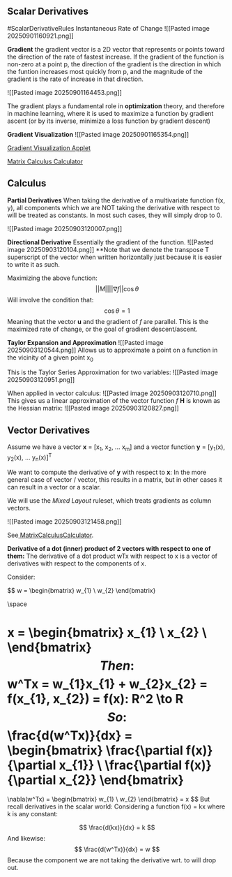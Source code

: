 ## Scalar Derivatives 

#ScalarDerivativeRules
Instantaneous Rate of Change
![[Pasted image 20250901160921.png]]

**Gradient** the gradient vector is a 2D vector that represents or points toward the direction of the rate of fastest increase. If the gradient of the function is non-zero at a point p, the direction of the gradient is the direction in which the funtion increases most quickly from p, and the magnitude of the gradient is the rate of increase in that direction. 

![[Pasted image 20250901164453.png]]

The gradient plays a fundamental role in **optimization** theory, and therefore in machine learning, where it is used to maximize a function by gradient ascent (or by its inverse, minimize a loss function by gradient descent)

**Gradient Visualization**
![[Pasted image 20250901165354.png]]

[Gradient Visualization Applet](https://www.geogebra.org/m/sWsGNs86)

[Matrix Calculus Calculator](http://www.matrixcalculus.org/matrixCalculus)

## Calculus

**Partial Derivatives**
When taking the derivative of a multivariate function f(x, y), all components which we are NOT taking the derivative with respect to will be treated as constants. In most such cases, they will simply drop to 0. 

![[Pasted image 20250903120007.png]]

**Directional Derivative**
Essentially the gradient of the function.
![[Pasted image 20250903120104.png]]
**Note that we denote the transpose T superscript of the vector when written horizontally just because it is easier to write it as such.

Maximizing the above function:
$$
||M||||\nabla f||\cos \theta
$$
Will involve the condition that:
$$
\cos \theta = 1
$$
Meaning that the vector **u** and the gradient of *f* are parallel. 
This is the maximized rate of change, or the goal of gradient descent/ascent. 

**Taylor Expansion and Approximation**
![[Pasted image 20250903120544.png]]
Allows us to approximate a point on a function in the vicinity of a given point x<sub>0</sub>

This is the Taylor Series Approximation for two variables:
![[Pasted image 20250903120951.png]]

When applied in vector calculus:
![[Pasted image 20250903120710.png]]
This gives us a linear approximation of the vector function *f*
**H** is known as the Hessian matrix:
![[Pasted image 20250903120827.png]]

## Vector Derivatives

Assume we have a vector **x** = [x<sub>1</sub>, x<sub>2</sub>, ... x<sub>m</sub>]
and a vector function **y** = [y<sub>1</sub>(x), y<sub>2</sub>(x), ... y<sub>n</sub>(x)]<sup>T</sup>

We want to compute the derivative of **y** with respect to **x**:
In the more general case of vector / vector, this results in a matrix, but in other cases it can result in a vector or a scalar. 

We will use the *Mixed Layout* ruleset, which treats gradients as column vectors.

![[Pasted image 20250903121458.png]]

See[ MatrixCalculusCalculator](http://www.matrixcalculus.org/).

**Derivative of a dot (inner) product of 2 vectors with respect to one of them:**
The derivative of a dot product wTx  with respect to x is a vector of derivatives 
with respect to the components of x.

Consider:

$$
w = \begin{bmatrix}
w_{1} \\
w_{2} 
\end{bmatrix}

\space

x = \begin{bmatrix}
x_{1} \\
x_{2} \\
\end{bmatrix}
$$
Then:
$$
w^Tx = w_{1}x_{1}  + w_{2}x_{2} = f(x_{1}, x_{2}) = f(x): R^2 \to R
$$
So:
$$
\frac{d(w^Tx)}{dx} = \begin{bmatrix}
\frac{\partial f(x)}{\partial x_{1}} \\
\frac{\partial f(x)}{\partial x_{2}}
\end{bmatrix}
= 
\nabla(w^Tx) = \begin{bmatrix}
w_{1} \\
w_{2}
\end{bmatrix} = x
$$
But recall derivatives in the scalar world: Considering a function f(x) = kx where k is any constant:

$$
\frac{d(kx)}{dx} = k
$$
And likewise:
$$
\frac{d(w^Tx)}{dx} = w
$$
Because the component we are not taking the derivative wrt. to will drop out. 




